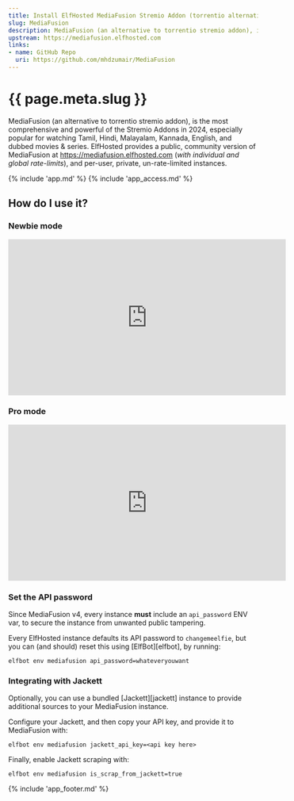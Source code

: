 ```yaml
---
title: Install ElfHosted MediaFusion Stremio Addon (torrentio alternative)
slug: MediaFusion
description: MediaFusion (an alternative to torrentio stremio addon), is the most comprehensive and powerful of the Stremio Addons in 2024, especially popular for watching Tamil, Hindi, Malayalam, Kannada, English, and dubbed movies & series
upstream: https://mediafusion.elfhosted.com
links:
- name: GitHub Repo
  uri: https://github.com/mhdzumair/MediaFusion
---
```


# {{ page.meta.slug }}

MediaFusion (an alternative to torrentio stremio addon), is the most comprehensive and powerful of the Stremio Addons in 2024, especially popular for watching Tamil, Hindi, Malayalam, Kannada, English, and dubbed movies & series. ElfHosted provides a public, community version of MediaFusion at https://mediafusion.elfhosted.com (*with individual and global rate-limits*), and per-user, private, un-rate-limited instances.

{% include 'app.md' %}
{% include 'app_access.md' %}

## How do I use it?

### Newbie mode

<iframe title="Install MediaFusion Stremio Addon in Newbie mode" width="560" height="315" src="https://video.elfhosted.com/videos/embed/57d8d0dc-e6da-4bdc-9fa7-13c0ff870000" frameborder="0" allowfullscreen="" sandbox="allow-same-origin allow-scripts allow-popups allow-forms"></iframe>

### Pro mode

<iframe title="Install MediaFusion Stremio Addon in Pro mode" width="560" height="315" src="https://video.elfhosted.com/videos/embed/7fad6843-9648-45ef-ad4e-94d2e178e5e0" frameborder="0" allowfullscreen="" sandbox="allow-same-origin allow-scripts allow-popups allow-forms"></iframe>

### Set the API password

Since MediaFusion v4, every instance **must** include an `api_password` ENV var, to secure the instance from unwanted public tampering. 

Every ElfHosted instance defaults its API password to `changemeelfie`, but you can (and should) reset this using [ElfBot][elfbot], by running:

```
elfbot env mediafusion api_password=whateveryouwant
```

### Integrating with Jackett

Optionally, you can use a bundled [Jackett][jackett] instance to provide additional sources to your MediaFusion instance.

Configure your Jackett, and then copy your API key, and provide it to MediaFusion with:

```
elfbot env mediafusion jackett_api_key=<api key here>
```

Finally, enable Jackett scraping with:

```
elfbot env mediafusion is_scrap_from_jackett=true
```

{% include 'app_footer.md' %}
